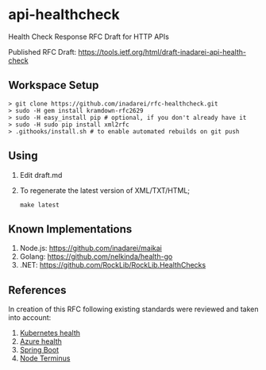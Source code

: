 # api-healthcheck

Health Check Response RFC Draft for HTTP APIs

Published RFC Draft: <https://tools.ietf.org/html/draft-inadarei-api-health-check>

## Workspace Setup 

```
> git clone https://github.com/inadarei/rfc-healthcheck.git
> sudo -H gem install kramdown-rfc2629
> sudo -H easy_install pip # optional, if you don't already have it
> sudo -H sudo pip install xml2rfc
> .githooks/install.sh # to enable automated rebuilds on git push
```

## Using

1. Edit draft.md
2. To regenerate the latest version of XML/TXT/HTML;

    ```
    make latest
    ```

## Known Implementations

1. Node.js: https://github.com/inadarei/maikai
2. Golang: https://github.com/nelkinda/health-go
3. .NET: https://github.com/RockLib/RockLib.HealthChecks

## References

In creation of this RFC following existing standards were reviewed and taken
into account:

1. [Kubernetes health](https://kubernetes.io/docs/tasks/configure-pod-container/configure-liveness-readiness-probes/#define-a-liveness-http-request)
1. [Azure health](https://docs.microsoft.com/en-us/azure/architecture/patterns/health-endpoint-monitoring)
1. [Spring Boot](https://docs.spring.io/spring-boot/docs/current/reference/html/production-ready-endpoints.html#_writing_custom_healthindicators)
1. [Node Terminus](https://github.com/godaddy/terminus)